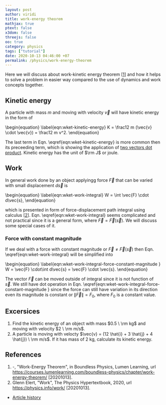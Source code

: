 ```yaml
---
layout: post
author: viridi
title: work-energy theorem
mathjax: true
ptext: false
x3dom: false
threejs: false
oo: true
category: physics
tags: ["tutorial"]
date: 2020-10-13 04:46:00 +07
permalink: /physics/work-energy-theorem
---
```

Here we will discuss about work-kinetic energy theorem [[1](#ref1)] and how it helps to solve a problem in easier way compared to the use of dynamics and work concepts together.


## Kinetic energy
A particle with mass $m$ and moving with velocity $\vec{v}$ will have kinetic energy in the form of

\begin{equation}
\label{eqn:wket-kinetic-energy}
K = \frac12 m (\vec{v} \cdot \vec{v}) = \frac12 m v^2.
\end{equation}

The last term in Eqn. \eqref{eqn:wket-kinetic-energy} is more common then its preceeding term, which is showing the application of [two vectors dot product](vector#dot-product). Kinetic energy has the unit of $\rm J$ or joule.


## Work
In general work done by an object applyingg force $\vec{F}$ that can be varied with small displacement $d\vec{s}$ is

\begin{equation}
\label{eqn:wket-work-integral}
W = \int \vec{F} \cdot d\vec{s},
\end{equation}

which is presented in form of force-displacement path integral using calculus [[2](#ref2)]. Eqn. \eqref{eqn:wket-work-integral} seems complicated and not practical since it is a general form, where $\vec{F} = \vec{F}(\vec{s})$. We will discuss some special cases of it.

### Force with constant magnitude
If we deal with a force with constant magnitude or $\vec{F} \ne \vec{F}(\vec{s})$ then Eqn. \eqref{eqn:wket-work-integral} will be simplified into

\begin{equation}
\label{eqn:wket-work-integral-force-constant-magnitude
}
W = \vec{F} \cdot\int d\vec{s} = \vec{F} \cdot \vec{s}.
\end{equation}

The vector $\vec{F}$ can be moved outside of integral since it is not function of $\vec{s}$. We still have dot operation in Eqn. \eqref{eqn:wket-work-integral-force-constant-magnitude
} since the force can still have variation in its direction even its magnitude is constant or $\|\vec{F}\| = F_0$, where $F_0$ is a constant value.


## Excersices
1. Find the kinetic energy of an object with mass $0.5 \ \rm kg$ and moving with velocity $2 \ \rm m/s$.
2. A particle is moving with velocty $\vec{v} = (12 \hat{i} + 3 \hat{j} + 4 \hat{j}) \ \rm m/s$. If it has mass of 2 kg, calculate its kinetic energy.


## References
1. <a name="ref1"></a>-, "Work-Energy Theorem", in Boundless Physics, Lumen Learning, url <https://courses.lumenlearning.com/boundless-physics/chapter/work-energy-theorem/> [20201013].
2. <a name="ref2"></a>Glenn Elert, "Work", The Physics Hypertextbook, 2020, url <https://physics.info/work/> [20201013].
 
+ [Article history](https://github.com/butiran/butiran.github.io/commits/master/_posts/phys/tutorial/2020-10-13-work-energy-theorem.md)
